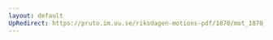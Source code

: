 ```yaml
---
layout: default
UpRedirect: https://pruto.im.uu.se/riksdagen-motions-pdf/1870/mot_1870__ak__122/mot_1870__ak__122-001.pdf
---
```

